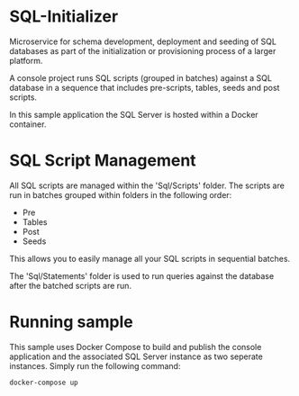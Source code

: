 # SQL-Initializer
Microservice for schema development, deployment and seeding of SQL databases as part of the initialization or provisioning process of a larger platform.

A console project runs SQL scripts (grouped in batches) against a SQL database in a sequence that includes pre-scripts, tables, seeds and post scripts.

In this sample application the SQL Server is hosted within a Docker container.

# SQL Script Management
All SQL scripts are managed within the 'Sql/Scripts' folder. The scripts are run in batches grouped within folders in the following order:

* Pre
* Tables
* Post
* Seeds

This allows you to easily manage all your SQL scripts in sequential batches.

The 'Sql/Statements' folder is used to run queries against the database after the batched scripts are run.

# Running sample
This sample uses Docker Compose to build and publish the console application and the associated SQL Server instance as two seperate instances. Simply run the following command:
    
    docker-compose up


